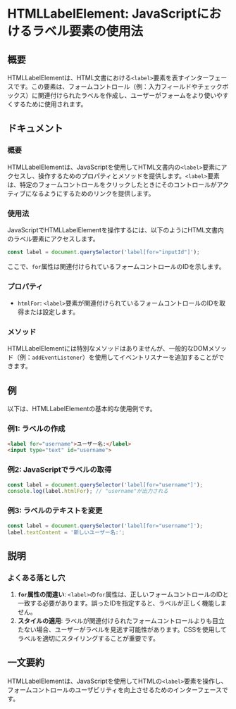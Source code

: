 <!--
Meta Description: # HTMLLabelElement: JavaScriptにおけるラベル要素の使用法 ## 概要 HTMLLabelElementは、HTML文書における`<label>`要素を表すインターフェースです。この要素は、フォームコントロール（例：入力フィールドやチェックボックス）に関連付けられたラベル...
Meta Keywords: label, username, htmllabelelementは, javascript, const
-->

# HTMLLabelElement: JavaScriptにおけるラベル要素の使用法

## 概要
HTMLLabelElementは、HTML文書における`<label>`要素を表すインターフェースです。この要素は、フォームコントロール（例：入力フィールドやチェックボックス）に関連付けられたラベルを作成し、ユーザーがフォームをより使いやすくするために使用されます。

## ドキュメント
### 概要
HTMLLabelElementは、JavaScriptを使用してHTML文書内の`<label>`要素にアクセスし、操作するためのプロパティとメソッドを提供します。`<label>`要素は、特定のフォームコントロールをクリックしたときにそのコントロールがアクティブになるようにするためのリンクを提供します。

### 使用法
JavaScriptでHTMLLabelElementを操作するには、以下のようにHTML文書内のラベル要素にアクセスします。

```javascript
const label = document.querySelector('label[for="inputId"]');
```

ここで、`for`属性は関連付けられているフォームコントロールのIDを示します。

### プロパティ
- `htmlFor`: `<label>`要素が関連付けられているフォームコントロールのIDを取得または設定します。

### メソッド
HTMLLabelElementには特別なメソッドはありませんが、一般的なDOMメソッド（例：`addEventListener`）を使用してイベントリスナーを追加することができます。

## 例
以下は、HTMLLabelElementの基本的な使用例です。

### 例1: ラベルの作成
```html
<label for="username">ユーザー名:</label>
<input type="text" id="username">
```

### 例2: JavaScriptでラベルの取得
```javascript
const label = document.querySelector('label[for="username"]');
console.log(label.htmlFor); // "username"が出力される
```

### 例3: ラベルのテキストを変更
```javascript
const label = document.querySelector('label[for="username"]');
label.textContent = '新しいユーザー名:';
```

## 説明
### よくある落とし穴
1. **`for`属性の間違い**: `<label>`の`for`属性は、正しいフォームコントロールのIDと一致する必要があります。誤ったIDを指定すると、ラベルが正しく機能しません。
2. **スタイルの適用**: ラベルが関連付けられたフォームコントロールよりも目立たない場合、ユーザーがラベルを見逃す可能性があります。CSSを使用してラベルを適切にスタイリングすることが重要です。

## 一文要約
HTMLLabelElementは、JavaScriptを使用してHTMLの`<label>`要素を操作し、フォームコントロールのユーザビリティを向上させるためのインターフェースです。